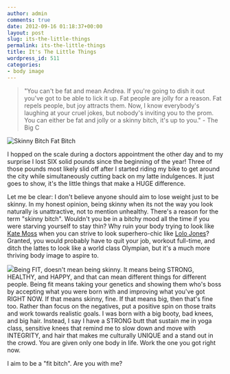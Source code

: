 ```yaml
---
author: admin
comments: true
date: 2012-09-16 01:18:37+00:00
layout: post
slug: its-the-little-things
permalink: its-the-little-things
title: It's The Little Things
wordpress_id: 511
categories:
- body image
---
```


>"You can't be fat and mean Andrea. If you're going to dish it out you've got to be able to lick it up. Fat people are jolly for a reason. Fat repels people, but joy attracts them. Now, I know everybody's laughing at your cruel jokes, but nobody's inviting you to the prom. You can either be fat and jolly or a skinny bitch, it's up to you." - The Big C

![Skinny Bitch Fat Bitch](http://corinaoffthemat.com/wp-content/uploads/2012/09/skinny-bitch-fit-bitch.jpg)

I hopped on the scale during a doctors appointment the other day and to my surprise I lost SIX solid pounds since the beginning of the year! Three of those pounds most likely slid off after I started riding my bike to get around the city while simultaneously cutting back on my latte indulgences. It just goes to show, it's the little things that make a HUGE difference.

<!-- more -->

Let me be clear: I don't believe anyone should aim to lose weight just to be skinny. In my honest opinion, being skinny when its not the way you look naturally is unattractive, not to mention unhealthy. There's a reason for the term "skinny bitch". Wouldn't you be in a bitchy mood all the time if you were starving yourself to stay thin? Why ruin your body trying to look like [Kate Moss](http://en.wikipedia.org/wiki/Kate_Moss) when you can strive to look superhero-chic like [Lolo Jones](http://en.wikipedia.org/wiki/Lolo_Jones)? Granted, you would probably have to quit your job, workout full-time, and ditch the lattes to look like a world class Olympian, but it's a much more thriving body image to aspire to.

![](http://corinaoffthemat.com/wp-content/uploads/2012/09/images.jpg)Being FIT, doesn't mean being skinny. It means being STRONG, HEALTHY, and HAPPY, and that can mean different things for different people. Being fit means taking your genetics and showing them who's boss by accepting what you were born with and improving what you've got RIGHT NOW. If that means skinny, fine. If that means big, then that's fine too. Rather than focus on the negatives, put a positive spin on those traits and work towards realistic goals. I was born with a big booty, bad knees, and big hair. Instead, I say I have a STRONG butt that sustain me in yoga class, sensitive knees that remind me to slow down and move with INTEGRITY, and hair that makes me culturally UNIQUE and a stand out in the crowd. You are given only one body in life. Work the one you got right now.

I aim to be a "fit bitch". Are you with me?
